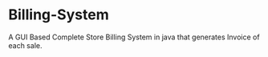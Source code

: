 # Billing-System
A GUI Based Complete Store Billing System in java that generates Invoice of each sale.
